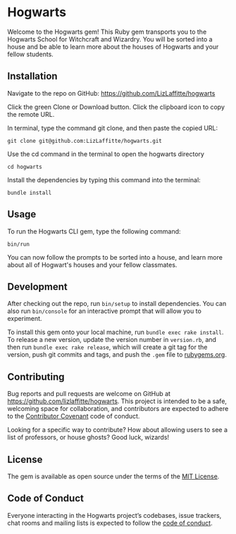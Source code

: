 # Hogwarts

Welcome to the Hogwarts gem! This Ruby gem transports you to the Hogwarts School for Witchcraft and Wizardry. You will be sorted into a house and be able to learn more about the houses of Hogwarts and your fellow students.

## Installation

Navigate to the repo on GitHub: https://github.com/LizLaffitte/hogwarts

Click the green Clone or Download button. Click the clipboard icon to copy the remote URL.

In terminal, type the command git clone, and then paste the copied URL:
```
git clone git@github.com:LizLaffitte/hogwarts.git
```
Use the cd command in the terminal to open the hogwarts directory

```
cd hogwarts
```
Install the dependencies by typing this command into the terminal:

```
bundle install
```

## Usage

To run the Hogwarts CLI gem, type the following command: 
```
bin/run
```
You can now follow the prompts to be sorted into a house, and learn more about all of Hogwart's houses and your fellow classmates. 

## Development

After checking out the repo, run `bin/setup` to install dependencies. You can also run `bin/console` for an interactive prompt that will allow you to experiment.

To install this gem onto your local machine, run `bundle exec rake install`. To release a new version, update the version number in `version.rb`, and then run `bundle exec rake release`, which will create a git tag for the version, push git commits and tags, and push the `.gem` file to [rubygems.org](https://rubygems.org).

## Contributing

Bug reports and pull requests are welcome on GitHub at https://github.com/lizlaffitte/hogwarts. This project is intended to be a safe, welcoming space for collaboration, and contributors are expected to adhere to the [Contributor Covenant](https://github.com/LizLaffitte/hogwarts/blob/master/CODE_OF_CONDUCT.md) code of conduct.


Looking for a specific way to contribute? How about allowing users to see a list of professors, or house ghosts? Good luck, wizards!

## License

The gem is available as open source under the terms of the [MIT License](https://github.com/LizLaffitte/hogwarts/blob/master/LICENSE.txt).

## Code of Conduct

Everyone interacting in the Hogwarts project’s codebases, issue trackers, chat rooms and mailing lists is expected to follow the [code of conduct](https://github.com/[USERNAME]/hogwarts/blob/master/CODE_OF_CONDUCT.md).
